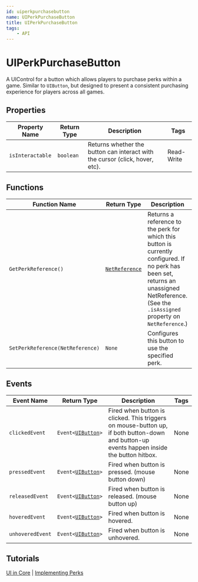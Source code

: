 ```yaml
---
id: uiperkpurchasebutton
name: UIPerkPurchaseButton
title: UIPerkPurchaseButton
tags:
    - API
---
```


# UIPerkPurchaseButton

A UIControl for a button which allows players to purchase perks within a game. Similar to `UIButton`, but designed to present a consistent purchasing experience for players across all games.

## Properties

| Property Name | Return Type | Description | Tags |
| -------- | ----------- | ----------- | ---- |
| `isInteractable` | `boolean` | Returns whether the button can interact with the cursor (click, hover, etc). | Read-Write |

## Functions

| Function Name | Return Type | Description | Tags |
| -------- | ----------- | ----------- | ---- |
| `GetPerkReference()` | [`NetReference`](netreference.md) | Returns a reference to the perk for which this button is currently configured. If no perk has been set, returns an unassigned NetReference. (See the `.isAssigned` property on `NetReference`.) | None |
| `SetPerkReference(NetReference)` | `None` | Configures this button to use the specified perk. | None |

## Events

| Event Name | Return Type | Description | Tags |
| ----- | ----------- | ----------- | ---- |
| `clickedEvent` | `Event<`[`UIButton`](uibutton.md)`>` | Fired when button is clicked. This triggers on mouse-button up, if both button-down and button-up events happen inside the button hitbox. | None |
| `pressedEvent` | `Event<`[`UIButton`](uibutton.md)`>` | Fired when button is pressed. (mouse button down) | None |
| `releasedEvent` | `Event<`[`UIButton`](uibutton.md)`>` | Fired when button is released. (mouse button up) | None |
| `hoveredEvent` | `Event<`[`UIButton`](uibutton.md)`>` | Fired when button is hovered. | None |
| `unhoveredEvent` | `Event<`[`UIButton`](uibutton.md)`>` | Fired when button is unhovered. | None |

## Tutorials

[UI in Core](../references/ui.md) | [Implementing Perks](../perks/implementing_perks.md)

